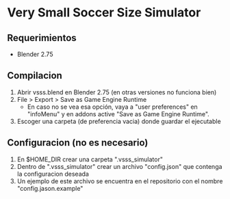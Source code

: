# Very Small Soccer Size Simulator


## Requerimientos
    
* Blender 2.75


## Compilacion

1. Abrir vsss.blend en Blender 2.75 (en otras versiones no funciona bien)
2. File > Export > Save as Game Engine Runtime
    * En caso no se vea esa opción, vaya a "user preferences" en "infoMenu" y en addons active "Save as Game Engine Runtime".
3. Escoger una carpeta (de preferencia vacia) donde guardar el ejecutable


## Configuracion (no es necesario)

1. En $HOME_DIR crear una carpeta ".vsss_simulator"
2. Dentro de ".vsss_simulator" crear un archivo "config.json" que contenga la configuracion deseada
3. Un ejemplo de este archivo se encuentra en el repositorio con el nombre "config.jason.example"
